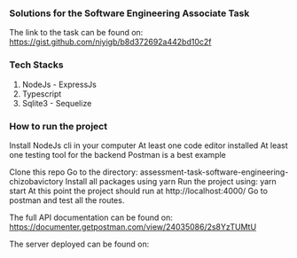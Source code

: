 ### Solutions for the Software Engineering Associate Task
The link to the task can be found on:  https://gist.github.com/niyigb/b8d372692a442bd10c2f

### Tech Stacks
1. NodeJs - ExpressJs 
2. Typescript
3. Sqlite3 - Sequelize


### How to run the project

Install NodeJs cli in your computer
At least one code editor installed
At least one testing tool for the backend Postman is a best example

Clone this repo 
Go to the directory: assessment-task-software-engineering-chizobavictory
Install all packages using yarn
Run the project using: yarn start
At this point the project should run at http://localhost:4000/
Go to postman and test all the routes.

The full API documentation can be found on:
https://documenter.getpostman.com/view/24035086/2s8YzTUMtU

The server deployed can be found on:
